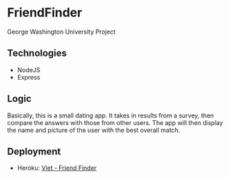 # FriendFinder
George Washington University Project

## Technologies
* NodeJS
* Express

## Logic
Basically, this is a small dating app.
It takes in results from a survey, then compare the answers with those from other users. The app will then display the name and picture of the user with the best overall match. 

## Deployment
* Heroku: [Viet - Friend Finder](https://viet-friend-finder.herokuapp.com/)